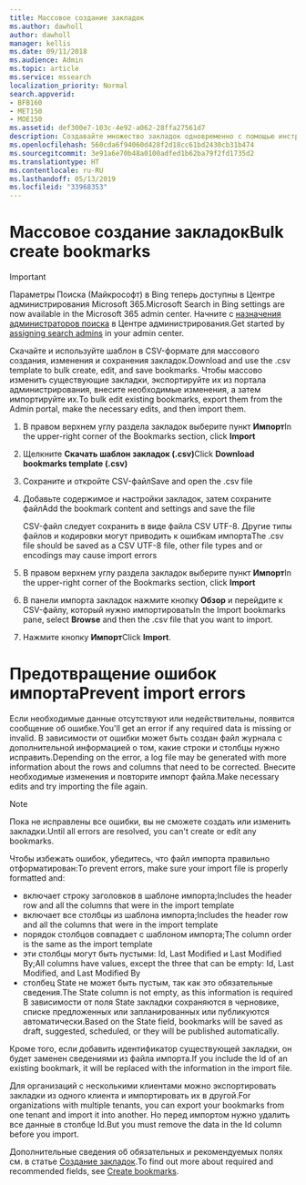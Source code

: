 ```yaml
---
title: Массовое создание закладок
ms.author: dawholl
author: dawholl
manager: kellis
ms.date: 09/11/2018
ms.audience: Admin
ms.topic: article
ms.service: mssearch
localization_priority: Normal
search.appverid:
- BFB160
- MET150
- MOE150
ms.assetid: def300e7-103c-4e92-a062-28ffa27561d7
description: Создавайте множество закладок одновременно с помощью инструментов импорта на портале администрирования Поиска (Майкрософт)
ms.openlocfilehash: 560cda6f94060d428f2d18cc61bd2430cb31b474
ms.sourcegitcommit: 3e91a6e70b48a0100adfed1b62ba79f2fd1735d2
ms.translationtype: HT
ms.contentlocale: ru-RU
ms.lasthandoff: 05/13/2019
ms.locfileid: "33968353"
---
```

# <a name="bulk-create-bookmarks"></a><span data-ttu-id="060c4-103">Массовое создание закладок</span><span class="sxs-lookup"><span data-stu-id="060c4-103">Bulk create bookmarks</span></span>

> [!IMPORTANT]
> <span data-ttu-id="060c4-104">Параметры Поиска (Майкрософт) в Bing теперь доступны в Центре администрирования Microsoft 365.</span><span class="sxs-lookup"><span data-stu-id="060c4-104">Microsoft Search in Bing settings are now available in the Microsoft 365 admin center.</span></span> <span data-ttu-id="060c4-105">Начните с [назначения администраторов поиска](https://docs.microsoft.com/ru-RU/microsoftsearch/setup-microsoft-search#step-2-assign-search-admin-and-search-editor) в Центре администрирования.</span><span class="sxs-lookup"><span data-stu-id="060c4-105">Get started by [assigning search admins](https://docs.microsoft.com/en-us/microsoftsearch/setup-microsoft-search#step-2-assign-search-admin-and-search-editor) in your admin center.</span></span>
    
<span data-ttu-id="060c4-106">Скачайте и используйте шаблон в CSV-формате для массового создания, изменения и сохранения закладок.</span><span class="sxs-lookup"><span data-stu-id="060c4-106">Download and use the .csv template to bulk create, edit, and save bookmarks.</span></span> <span data-ttu-id="060c4-107">Чтобы массово изменить существующие закладки, экспортируйте их из портала администрирования, внесите необходимые изменения, а затем импортируйте их.</span><span class="sxs-lookup"><span data-stu-id="060c4-107">To bulk edit existing bookmarks, export them from the Admin portal, make the necessary edits, and then import them.</span></span>
  
1. <span data-ttu-id="060c4-108">В правом верхнем углу раздела закладок выберите пункт **Импорт**</span><span class="sxs-lookup"><span data-stu-id="060c4-108">In the upper-right corner of the Bookmarks section, click **Import**</span></span>
    
2. <span data-ttu-id="060c4-109">Щелкните **Скачать шаблон закладок (.csv)**</span><span class="sxs-lookup"><span data-stu-id="060c4-109">Click **Download bookmarks template (.csv)**</span></span>
    
3. <span data-ttu-id="060c4-110">Сохраните и откройте CSV-файл</span><span class="sxs-lookup"><span data-stu-id="060c4-110">Save and open the .csv file</span></span>
    
4. <span data-ttu-id="060c4-111">Добавьте содержимое и настройки закладок, затем сохраните файл</span><span class="sxs-lookup"><span data-stu-id="060c4-111">Add the bookmark content and settings and save the file</span></span>

    <span data-ttu-id="060c4-112">CSV-файл следует сохранить в виде файла CSV UTF-8. Другие типы файлов и кодировки могут приводить к ошибкам импорта</span><span class="sxs-lookup"><span data-stu-id="060c4-112">The .csv file should be saved as a CSV UTF-8 file, other file types and or encodings may cause import errors</span></span>
    
5. <span data-ttu-id="060c4-113">В правом верхнем углу раздела закладок выберите пункт **Импорт**</span><span class="sxs-lookup"><span data-stu-id="060c4-113">In the upper-right corner of the Bookmarks section, click **Import**</span></span>
    
6. <span data-ttu-id="060c4-114">В панели импорта закладок нажмите кнопку **Обзор** и перейдите к CSV-файлу, который нужно импортировать</span><span class="sxs-lookup"><span data-stu-id="060c4-114">In the Import bookmarks pane, select **Browse** and then the .csv file that you want to import.</span></span> 
    
7. <span data-ttu-id="060c4-115">Нажмите кнопку **Импорт**</span><span class="sxs-lookup"><span data-stu-id="060c4-115">Click **Import**.</span></span>

# <a name="prevent-import-errors"></a><span data-ttu-id="060c4-116">Предотвращение ошибок импорта</span><span class="sxs-lookup"><span data-stu-id="060c4-116">Prevent import errors</span></span>      
<span data-ttu-id="060c4-117">Если необходимые данные отсутствуют или недействительны, появится сообщение об ошибке.</span><span class="sxs-lookup"><span data-stu-id="060c4-117">You'll get an error if any required data is missing or invalid.</span></span> <span data-ttu-id="060c4-118">В зависимости от ошибки может быть создан файл журнала с дополнительной информацией о том, какие строки и столбцы нужно исправить.</span><span class="sxs-lookup"><span data-stu-id="060c4-118">Depending on the error, a log file may be generated with more information about the rows and columns that need to be corrected.</span></span> <span data-ttu-id="060c4-119">Внесите необходимые изменения и повторите импорт файла.</span><span class="sxs-lookup"><span data-stu-id="060c4-119">Make necessary edits and try importing the file again.</span></span>

> [!NOTE]
> <span data-ttu-id="060c4-120">Пока не исправлены все ошибки, вы не сможете создать или изменить закладки.</span><span class="sxs-lookup"><span data-stu-id="060c4-120">Until all errors are resolved, you can't create or edit any bookmarks.</span></span> 

<span data-ttu-id="060c4-121">Чтобы избежать ошибок, убедитесь, что файл импорта правильно отформатирован:</span><span class="sxs-lookup"><span data-stu-id="060c4-121">To prevent errors, make sure your import file is properly formatted and:</span></span>
- <span data-ttu-id="060c4-122">включает строку заголовков в шаблоне импорта;</span><span class="sxs-lookup"><span data-stu-id="060c4-122">Includes the header row and all the columns that were in the import template</span></span>
- <span data-ttu-id="060c4-123">включает все столбцы из шаблона импорта;</span><span class="sxs-lookup"><span data-stu-id="060c4-123">Includes the header row and all the columns that were in the import template</span></span>
- <span data-ttu-id="060c4-124">порядок столбцов совпадает с шаблоном импорта;</span><span class="sxs-lookup"><span data-stu-id="060c4-124">The column order is the same as the import template</span></span>
- <span data-ttu-id="060c4-125">эти столбцы могут быть пустыми: Id, Last Modified и Last Modified By;</span><span class="sxs-lookup"><span data-stu-id="060c4-125">All columns have values, except the three that can be empty: Id, Last Modified, and Last Modified By</span></span>
- <span data-ttu-id="060c4-126">столбец State не может быть пустым, так как это обязательные сведения.</span><span class="sxs-lookup"><span data-stu-id="060c4-126">The State column is not empty, as this information is required</span></span>  
<span data-ttu-id="060c4-127">В зависимости от поля State закладки сохраняются в черновике, списке предложенных или запланированных или публикуются автоматически.</span><span class="sxs-lookup"><span data-stu-id="060c4-127">Based on the State field, bookmarks will be saved as draft, suggested, scheduled, or they will be published automatically.</span></span>

<span data-ttu-id="060c4-128">Кроме того, если добавить идентификатор существующей закладки, он будет заменен сведениями из файла импорта.</span><span class="sxs-lookup"><span data-stu-id="060c4-128">If you include the Id of an existing bookmark, it will be replaced with the information in the import file.</span></span>

<span data-ttu-id="060c4-129">Для организаций с несколькими клиентами можно экспортировать закладки из одного клиента и импортировать их в другой.</span><span class="sxs-lookup"><span data-stu-id="060c4-129">For organizations with multiple tenants, you can export your bookmarks from one tenant and import it into another.</span></span> <span data-ttu-id="060c4-130">Но перед импортом нужно удалить все данные в столбце Id.</span><span class="sxs-lookup"><span data-stu-id="060c4-130">But you must remove the data in the Id column before you import.</span></span>

<span data-ttu-id="060c4-131">Дополнительные сведения об обязательных и рекомендуемых полях см. в статье [Создание закладок](create-bookmarks.md).</span><span class="sxs-lookup"><span data-stu-id="060c4-131">To find out more about required and recommended fields, see [Create bookmarks](create-bookmarks.md).</span></span>
